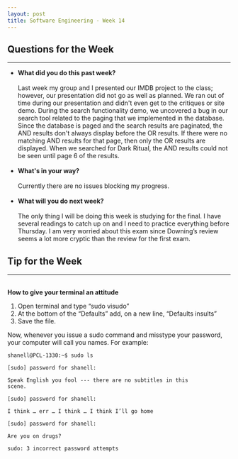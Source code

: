 ```yaml
---
layout: post
title: Software Engineering - Week 14
---
```

<h2>Questions for the Week</h2>
<hr></hr>
<ul><li><b>What did you do this past week?</b></i>
<br><br>
Last week my group and I presented our IMDB project to the class; however, our presentation did not go as well as planned. We ran out of time during our presentation and didn't even get to the critiques or site demo. During the search functionality demo, we uncovered a bug in our search tool related to the paging that we implemented in the database. Since the database is paged and the search results are paginated, the AND results don't always display before the OR results. If there were no matching AND results for that page, then only the OR results are displayed. When we searched for Dark Ritual, the AND results could not be seen until page 6 of the results.<br><br>
<li><b>What's in your way?</b></i>
<br><br> 
Currently there are no issues blocking my progress. 
<br><br>
<li><b>What will you do next week?</b></i>
<br><br>
The only thing I will be doing this week is studying for the final. I have several readings to catch up on and I need to practice everything before Thursday. I am very worried about this exam since Downing’s review seems a lot more cryptic than the review for the first exam.
</ul>
<h2>Tip for the Week</h2>
<hr></hr>
<br>
<b>How to give your terminal an attitude</b>
<br>
<ol>
<li>Open terminal and type “sudo visudo”</li>
<li>At the bottom of the “Defaults” add, on a new line, “Defaults	insults”</li>
<li>Save the file.</li>
</ol>
Now, whenever you issue a sudo command and misstype your password, your computer will call you names.  For example:


<code>shanell@PCL-1330:~$ sudo ls</code>

<code>[sudo] password for shanell:</code>

<code>Speak English you fool --- there are no subtitles in this scene.</code>

<code>[sudo] password for shanell:</code>

<code>I think … err … I think … I think I’ll go home</code>

<code>[sudo] password for shanell:</code>

<code>Are you on drugs?</code>

<code>sudo: 3 incorrect password attempts</code>

